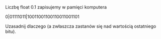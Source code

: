 Liczbę float 0.1 zapisujemy w pamięci komputera 

0|01111011|10011001100110011001101

Uzasadnij dlaczego (a zwłaszcza zastanów się nad wartością ostatniego bitu).